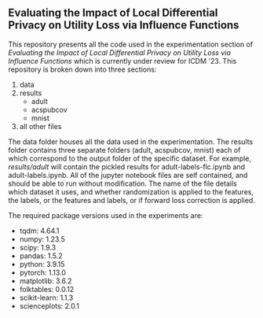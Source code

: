 ## Evaluating the Impact of Local Differential Privacy on Utility Loss via Influence Functions

This repository presents all the code used in the experimentation section of _Evaluating the Impact of Local Differential Privacy on Utility Loss via Influence Functions_ which is currently under review for ICDM '23. This repository is broken down into three sections:

1. data
2. results
   - adult
   - acspubcov
   - mnist
3. all other files

The data folder houses all the data used in the experimentation. The results folder contains three separate folders (adult, acspubcov, mnist) each of which correspond to the output folder of the specific dataset. For example, _results/adult_ will contain the pickled results for adult-labels-flc.ipynb and adult-labels.ipynb. All of the jupyter notebook files are self contained, and should be able to run without modification. The name of the file details which dataset it uses, and whether randomization is applied to the features, the labels, or the features and labels, or if forward loss correction is applied. 

The required package versions used in the experiments are:

- tqdm: 4.64.1
- numpy: 1.23.5
- scipy: 1.9.3
- pandas: 1.5.2
- python: 3.9.15
- pytorch: 1.13.0
- matplotlib: 3.6.2
- folktables: 0.0.12
- scikit-learn: 1.1.3
- scienceplots: 2.0.1
